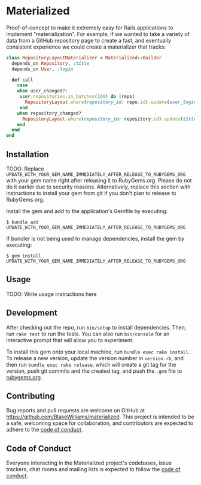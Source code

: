 # Materialized

Proof-of-concept to make it extremely easy for Rails applications to implement "materialization". For example, if we wanted to take a variety of data from a GitHub repository page to create a fast, and eventually consistent experience we could create a materializer that tracks:

```ruby
class RepositoryLayoutMaterializer < Materialized::Builder
  depends_on Repository, :title
  depends_on User, :login

  def call
    case
    when user_changed?:
     user.repositories.in_batches(100) do |repo|
       RepositoryLayout.where(repository_id: repo.id).update(user_login: user.login)
     end
    when repository_changed?
      RepositoryLayout.where(repository_id: repository.id).update(title: repository.title)
    end
  end
end
```

## Installation

TODO: Replace `UPDATE_WITH_YOUR_GEM_NAME_IMMEDIATELY_AFTER_RELEASE_TO_RUBYGEMS_ORG` with your gem name right after releasing it to RubyGems.org. Please do not do it earlier due to security reasons. Alternatively, replace this section with instructions to install your gem from git if you don't plan to release to RubyGems.org.

Install the gem and add to the application's Gemfile by executing:

    $ bundle add UPDATE_WITH_YOUR_GEM_NAME_IMMEDIATELY_AFTER_RELEASE_TO_RUBYGEMS_ORG

If bundler is not being used to manage dependencies, install the gem by executing:

    $ gem install UPDATE_WITH_YOUR_GEM_NAME_IMMEDIATELY_AFTER_RELEASE_TO_RUBYGEMS_ORG

## Usage

TODO: Write usage instructions here

## Development

After checking out the repo, run `bin/setup` to install dependencies. Then, run `rake test` to run the tests. You can also run `bin/console` for an interactive prompt that will allow you to experiment.

To install this gem onto your local machine, run `bundle exec rake install`. To release a new version, update the version number in `version.rb`, and then run `bundle exec rake release`, which will create a git tag for the version, push git commits and the created tag, and push the `.gem` file to [rubygems.org](https://rubygems.org).

## Contributing

Bug reports and pull requests are welcome on GitHub at https://github.com/BlakeWilliams/materialized. This project is intended to be a safe, welcoming space for collaboration, and contributors are expected to adhere to the [code of conduct](https://github.com/BlakeWilliams/materialized/blob/main/CODE_OF_CONDUCT.md).

## Code of Conduct

Everyone interacting in the Materialized project's codebases, issue trackers, chat rooms and mailing lists is expected to follow the [code of conduct](https://github.com/BlakeWilliams/materialized/blob/main/CODE_OF_CONDUCT.md).
